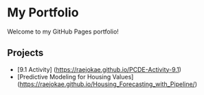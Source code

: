# My Portfolio

Welcome to my GitHub Pages portfolio!  

## Projects
- [9.1 Activity] (https://raejokae.github.io/PCDE-Activity-9.1)
- [Predictive Modeling for Housing Values] (https://raejokae.github.io/Housing_Forecasting_with_Pipeline/)
